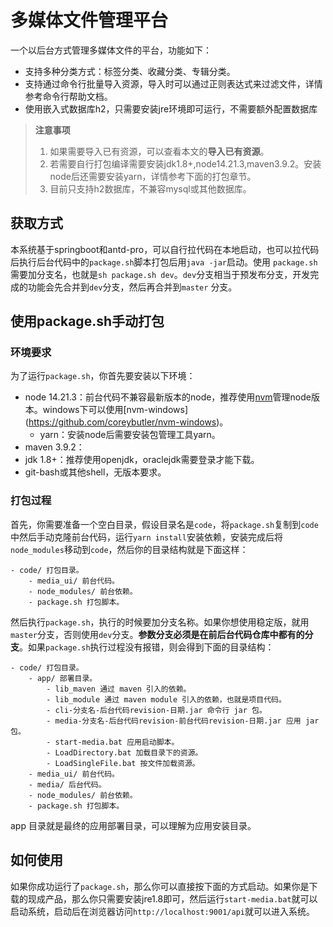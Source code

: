 # 多媒体文件管理平台

一个以后台方式管理多媒体文件的平台，功能如下：
- 支持多种分类方式：标签分类、收藏分类、专辑分类。
- 支持通过命令行批量导入资源，导入时可以通过正则表达式来过滤文件，详情参考命令行帮助文档。
- 使用嵌入式数据库h2，只需要安装jre环境即可运行，不需要额外配置数据库

> **注意事项**
> 1. 如果需要导入已有资源，可以查看本文的**导入已有资源**。
> 2. 若需要自行打包编译需要安装jdk1.8+,node14.21.3,maven3.9.2。安装node后还需要安装yarn，详情参考下面的打包章节。
> 3. 目前只支持h2数据库，不兼容mysql或其他数据库。

## 获取方式

本系统基于springboot和antd-pro，可以自行拉代码在本地启动，也可以拉代码后执行后台代码中的`package.sh`脚本打包后用`java -jar`启动。使用
`package.sh`需要加分支名，也就是`sh package.sh dev`。`dev`分支相当于预发布分支，开发完成的功能会先合并到`dev`分支，然后再合并到`master`
分支。

## 使用package.sh手动打包

### 环境要求

为了运行`package.sh`，你首先要安装以下环境：
- node 14.21.3：前台代码不兼容最新版本的node，推荐使用[nvm](https://github.com/nvm-sh/nvm)管理node版本。windows下可以使用[nvm-windows]
  (https://github.com/coreybutler/nvm-windows)。
  - yarn：安装node后需要安装包管理工具yarn。
- maven 3.9.2：
- jdk 1.8+：推荐使用openjdk，oraclejdk需要登录才能下载。
- git-bash或其他shell，无版本要求。

### 打包过程

首先，你需要准备一个空白目录，假设目录名是`code`，将`package.sh`复制到`code`中然后手动克隆前台代码，运行`yarn install`安装依赖，安装完成后将`node_modules`移动到`code`，然后你的目录结构就是下面这样：

```
- code/ 打包目录。
    - media_ui/ 前台代码。
    - node_modules/ 前台依赖。
    - package.sh 打包脚本。
```

然后执行`package.sh`，执行的时候要加分支名称。如果你想使用稳定版，就用`master`分支，否则使用`dev`分支。**参数分支必须是在前后台代码仓库中都有的分支**。如果`package.sh`执行过程没有报错，则会得到下面的目录结构：

```
- code/ 打包目录。
    - app/ 部署目录。
        - lib_maven 通过 maven 引入的依赖。
        - lib_module 通过 maven module 引入的依赖，也就是项目代码。
        - cli-分支名-后台代码revision-日期.jar 命令行 jar 包。
        - media-分支名-后台代码revision-前台代码revision-日期.jar 应用 jar 包。
        - start-media.bat 应用启动脚本。
        - LoadDirectory.bat 加载目录下的资源。
        - LoadSingleFile.bat 按文件加载资源。
    - media_ui/ 前台代码。
    - media/ 后台代码。
    - node_modules/ 前台依赖。
    - package.sh 打包脚本。
```

app 目录就是最终的应用部署目录，可以理解为应用安装目录。

## 如何使用

如果你成功运行了`package.sh`，那么你可以直接按下面的方式启动。如果你是下载的现成产品，那么你只需要安装jre1.8即可，然后运行`start-media.bat`就可以启动系统，启动后在浏览器访问`http://localhost:9001/api`就可以进入系统。
